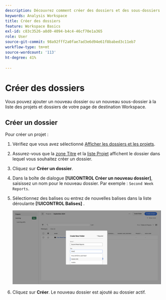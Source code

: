 ```yaml
---
description: Découvrez comment créer des dossiers et des sous-dossiers dans Workspace.
keywords: Analysis Workspace
title: Créer des dossiers
feature: Workspace Basics
exl-id: c83c3526-a8d0-4094-b4c4-46cf70e1a365
role: User
source-git-commit: 98a92fff2a0fae7ad3e6d94e61f8babed3c11eb7
workflow-type: tm+mt
source-wordcount: '113'
ht-degree: 41%

---
```


# Créer des dossiers

Vous pouvez ajouter un nouveau dossier ou un nouveau sous-dossier à la liste des projets et dossiers de votre page de destination Workspace.

## Créer un dossier

Pour créer un projet :

1. Vérifiez que vous avez sélectionné [Afficher les dossiers et les projets](/help/analysis-workspace/build-workspace-project/freeform-overview.md#show-selector).

1. Assurez-vous que la [zone Titre](/help/analysis-workspace/build-workspace-project/freeform-overview.md#title-area) et la [liste Projet](/help/analysis-workspace/build-workspace-project/freeform-overview.md#project-list) affichent le dossier dans lequel vous souhaitez créer un dossier.

1. Cliquez sur **Créer un dossier**.

1. Dans la boîte de dialogue **[!UICONTROL Créer un nouveau dossier]**, saisissez un nom pour le nouveau dossier. Par exemple : `Second Week Reports`.

1. Sélectionnez des balises ou entrez de nouvelles balises dans la liste déroulante **[!UICONTROL Balises]** .

   ![Créer un dossier](../assets/create-new-folder.png)

1. Cliquez sur **Créer**.
Le nouveau dossier est ajouté au dossier actif.
